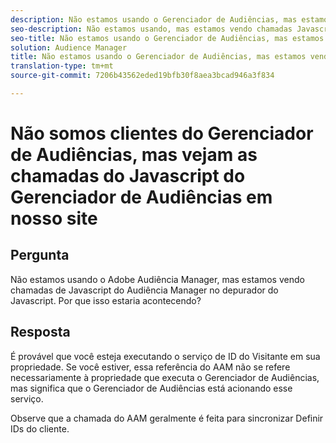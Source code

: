 ```yaml
---
description: Não estamos usando o Gerenciador de Audiências, mas estamos vendo chamadas Javascript do Gerenciador de Audiências no depurador Javascript - Por quê?
seo-description: Não estamos usando, mas estamos vendo chamadas Javascript do Gerenciador de Audiências no depurador Javascript - Por quê?
seo-title: Não estamos usando o Gerenciador de Audiências, mas estamos vendo chamadas Javascript do Gerenciador de Audiências no depurador Javascript - Por quê?
solution: Audience Manager
title: Não estamos usando o Gerenciador de Audiências, mas estamos vendo chamadas Javascript do Gerenciador de Audiências no depurador Javascript - Por quê?
translation-type: tm+mt
source-git-commit: 7206b43562eded19bfb30f8aea3bcad946a3f834

---
```



# Não somos clientes do Gerenciador de Audiências, mas vejam as chamadas do Javascript do Gerenciador de Audiências em nosso site

## Pergunta

Não estamos usando o Adobe Audiência Manager, mas estamos vendo chamadas de Javascript do Audiência Manager no depurador do Javascript.  Por que isso estaria acontecendo?

## Resposta

É provável que você esteja executando o serviço de ID do Visitante em sua propriedade. Se você estiver, essa referência do AAM não se refere necessariamente à propriedade que executa o Gerenciador de Audiências, mas significa que o Gerenciador de Audiências está acionando esse serviço.

Observe que a chamada do AAM geralmente é feita para sincronizar Definir IDs do cliente.
